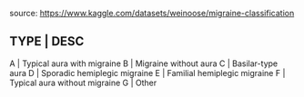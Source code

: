source: https://www.kaggle.com/datasets/weinoose/migraine-classification


TYPE | DESC
-----------
A    | Typical aura with migraine
B    | Migraine without aura
C    | Basilar-type aura
D    | Sporadic hemiplegic migraine
E    | Familial hemiplegic migraine
F    | Typical aura without migraine
G    | Other